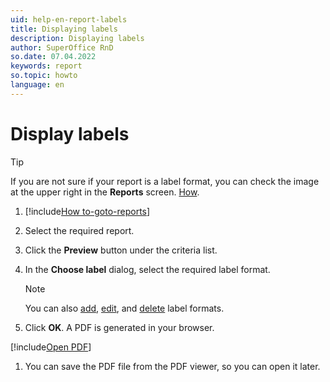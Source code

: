 ```yaml
---
uid: help-en-report-labels
title: Displaying labels
description: Displaying labels
author: SuperOffice RnD
so.date: 07.04.2022
keywords: report
so.topic: howto
language: en
---
```


# Display labels

> [!TIP]
> If you are not sure if your report is a label format, you can check the image at the upper right in the **Reports** screen. [How][1].

1. [!include[How to-goto-reports](../includes/goto-reports.md)]

1. Select the required report.

1. Click the **Preview** button under the criteria list.

1. In the **Choose label** dialog, select the required label format.

    > [!NOTE]
    > You can also [add][2], [edit][3], and [delete][4] label formats.

1. Click **OK**. A PDF is generated in your browser.

[!include[Open PDF](../includes/step-open-pdf.md)]

1. You can save the PDF file from the PDF viewer, so you can open it later.

<!-- Referenced links -->
[1]: ../properties.md
[2]: add-format.md
[3]: edit-format.md
[4]: remove-format.md

<!-- Referenced images -->
